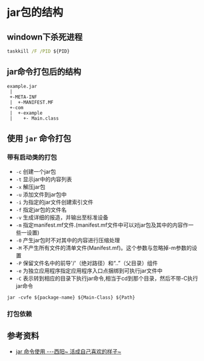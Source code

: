 # jar包的结构

## windown下杀死进程
```cmd
taskkill /F /PID ${PID}
```

## jar命令打包后的结构
```text
example.jar
 |
 +-META-INF
 |  +-MANIFEST.MF
 +-com
 |  +-example
 |    +- Main.class
```

## 使用 `jar` 命令打包

### 带有启动类的打包
- `-c`  创建一个jar包
- `-t` 显示jar中的内容列表
- `-x` 解压jar包
- `-u` 添加文件到jar包中
- `-i`  为指定的jar文件创建索引文件
- `-f` 指定jar包的文件名
- `-v`  生成详细的报造，并输出至标准设备
- `-m` 指定manifest.mf文件.(manifest.mf文件中可以对jar包及其中的内容作一些一设置)
- `-0` 产生jar包时不对其中的内容进行压缩处理
- `-M` 不产生所有文件的清单文件(Manifest.mf)。这个参数与忽略掉-m参数的设置
- `-P`  保留文件名中的前导'/'（绝对路径）和“..”（父目录）组件
- `-e` 为独立应用程序指定应用程序入口点捆绑到可执行jar文件中
- `-C` 表示转到相应的目录下执行jar命令,相当于cd到那个目录，然后不带-C执行jar命令
```shell
jar -cvfe ${package-name} ${Main-Class} ${Path}
```

### 打包依赖

## 参考资料
- [jar 命令使用 ---西阳~ 活成自己喜欢的样子~](https://www.cnblogs.com/kingsonfu/p/11461162.html)

